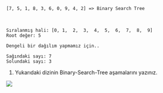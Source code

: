 `[7, 5, 1, 8, 3, 6, 0, 9, 4, 2] => Binary Search Tree`

<br>

```
Sıralanmış hali: [0, 1,  2,  3,  4,  5,  6,  7,  8,  9]
Root değer: 5

Dengeli bir dağılım yapmamız için..

Sağındaki sayı: 7
Solundaki sayı: 3
```

1. Yukarıdaki dizinin Binary-Search-Tree aşamalarını yazınız.

![](/Tasks/img/binary-search-tree.png)
